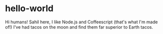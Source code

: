 # hello-world

Hi humans!
Sahil here, I like Node.js and Coffeescript (that's what I'm made of!)
I've had tacos on the moon and find them far superior to Earth tacos.
